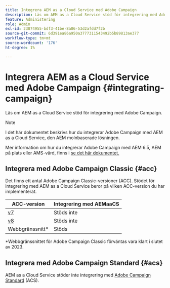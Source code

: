 ```yaml
---
title: Integrera AEM as a Cloud Service med Adobe Campaign
description: Läs om AEM as a Cloud Service stöd för integrering med Adobe Campaign.
feature: Administering
role: Admin
exl-id: 23874955-bdf3-41be-8a06-53d2afdd7f2b
source-git-commit: 6d391ea86a950a3777311543492b5b89813ae377
workflow-type: tm+mt
source-wordcount: '176'
ht-degree: 1%

---
```



# Integrera AEM as a Cloud Service med Adobe Campaign {#integrating-campaign}

Läs om AEM as a Cloud Service stöd för integrering med Adobe Campaign.

>[!NOTE]
>
>I det här dokumentet beskrivs hur du integrerar Adobe Campaign med AEM as a Cloud Service, den AEM molnbaserade lösningen.
>
>Mer information om hur du integrerar Adobe Campaign med AEM 6.5, AEM på plats eller AMS-värd, finns i [se det här dokumentet.](https://experienceleague.adobe.com/docs/experience-manager-65/administering/integration/campaign.html)

## Integrera med Adobe Campaign Classic {#acc}

Det finns ett antal Adobe Campaign Classic-versioner (ACC). Stödet för integrering med AEM as a Cloud Service beror på vilken ACC-version du har implementerat.

| ACC-version | Integrering med AEMaaCS |
|---|---|
| [v7](https://experienceleague.adobe.com/docs/campaign-classic.html) | Stöds inte |
| [v8](https://experienceleague.adobe.com/docs/campaign-v8.html) | Stöds inte |
| Webbgränssnitt* | Stöds |

*Webbgränssnittet för Adobe Campaign Classic förväntas vara klart i slutet av 2023.

## Integrera med Adobe Campaign Standard {#acs}

AEM as a Cloud Service stöder inte integrering med [Adobe Campaign Standard](https://experienceleague.adobe.com/docs/campaign-standard.html) (ACS).
